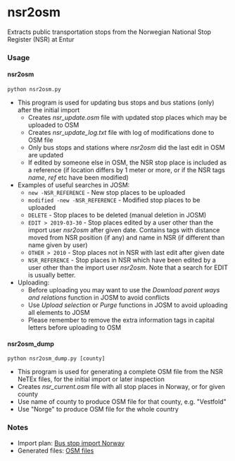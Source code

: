 # nsr2osm
Extracts public transportation stops from the Norwegian National Stop Register (NSR) at Entur

### Usage ###

#### nsr2osm ####

<code>python nsr2osm.py</code>

* This program is used for updating bus stops and bus stations (only) after the initial import
  * Creates *nsr_update.osm* file with updated stop places which may be uploaded to OSM
  * Creates *nsr_update_log.txt* file with log of modifications done to OSM file
  * Only bus stops and stations where *nsr2osm* did the last edit in OSM are updated
  * If edited by someone else in OSM, the NSR stop place is included as a reference (if location differs by 1 meter or more, or if the NSR tags *name*, *ref* etc have been modified)
* Examples of useful searches in JOSM:
  * <code>new -NSR_REFERENCE</code> - New stop places to be uploaded
  * <code>modified -new -NSR_REFERENCE</code> - Modified stop places to be uploaded
  * <code>DELETE</code> - Stop places to be deleted (manual deletion in JOSM)
  * <code>EDIT > 2019-03-30</code> - Stop places edited by a user other than the import user *nsr2osm* after given date. Contains tags with distance moved from NSR position (if any) and name in NSR (if different than name given by user)
  * <code>OTHER > 2010</code> - Stop places not in NSR with last edit after given date
  * <code>NSR_REFERENCE</code> - Stop places in NSR which have been edited by a user other than the import user *nsr2osm*. Note that a search for EDIT is usually better.
* Uploading:
  * Before uploading you may want to use the *Download parent ways and relations* function in JOSM to avoid conflicts
  * Use *Upload selection* or *Purge* functions in JOSM to avoid uploading all elements to JOSM
  * Please remember to remove the extra information tags in capital letters before uploading to OSM

#### nsr2osm_dump ####

<code>python nsr2osm_dump.py [county]</code>

* This program is used for generating a complete OSM file from the NSR NeTEx files, for the initial import or later inspection
* Creates *nsr_current.osm* file with all stop places in Norway, or for given county
* Use name of county to produce OSM file for that county, e.g. "Vestfold"
* Use "Norge" to produce OSM file for the whole country

### Notes ###

* Import plan: [Bus stop import Norway](https://wiki.openstreetmap.org/wiki/Import/Catalogue/Bus_stop_import_Norway)
* Generated files: [OSM files](https://drive.google.com/drive/folders/1pkHcNvmHoRWHHTrnrIWpC--cCFmPbkXL?usp=sharing)
